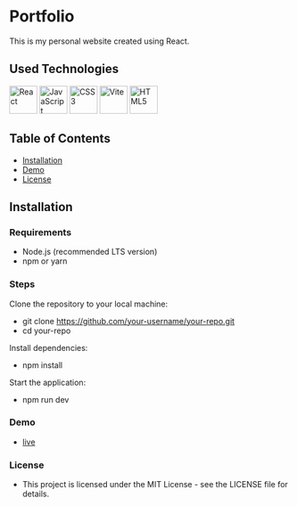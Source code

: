 # Portfolio

This is my personal website created using React.

## Used Technologies

 <img src="https://user-images.githubusercontent.com/25181517/183897015-94a058a6-b86e-4e42-a37f-bf92061753e5.png" alt="React" width="50" height="50"> <img src="https://user-images.githubusercontent.com/25181517/117447155-6a868a00-af3d-11eb-9cfe-245df15c9f3f.png" alt="JavaScript" width="50" height="50">  <img src="https://github.com/marwin1991/profile-technology-icons/assets/62091613/b40892ef-efb8-4b0e-a6b5-d1cfc2f3fc35" alt="CSS3" width="50" height="50"> <img src="https://user-images.githubusercontent.com/25181517/183898674-75a4a1b1-f960-4ea9-abcb-637170a00a75.png" alt="Vite" width="50" height="50">
<img src="https://user-images.githubusercontent.com/25181517/192158954-f88b5814-d510-4564-b285-dff7d6400dad.png" alt="HTML5" width="50" height="50">

## Table of Contents

- [Installation](#installation)
- [Demo](#demo)
- [License](#license)



## Installation

### Requirements

- Node.js (recommended LTS version)
- npm or yarn

### Steps

Clone the repository to your local machine:

- git clone https://github.com/your-username/your-repo.git
- cd your-repo

Install dependencies:

  - npm install

Start the application:

  - npm run dev

### Demo
- [live](https://grzegorzkopacki.netlify.app/)

### License
- This project is licensed under the MIT License - see the LICENSE file for details.

